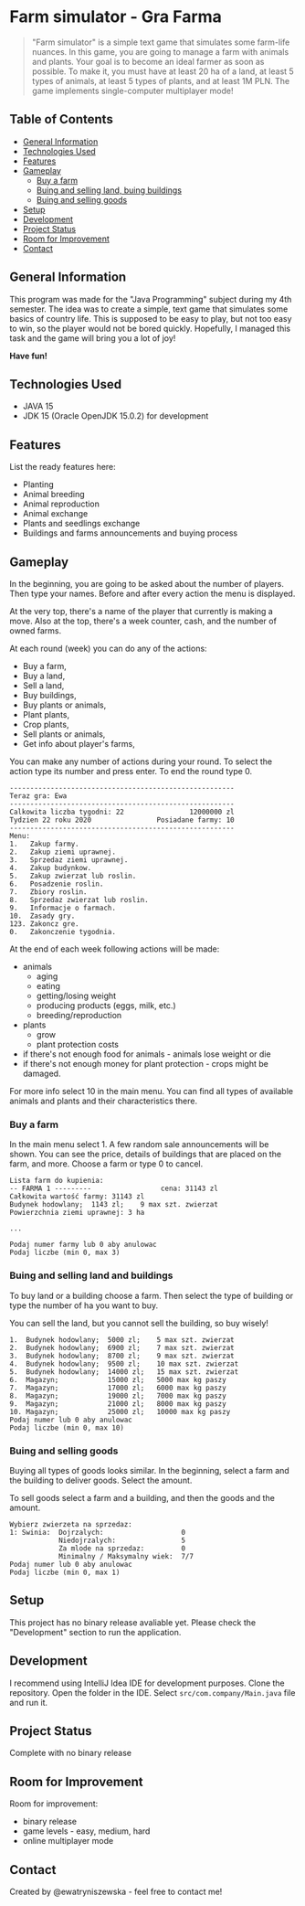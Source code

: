 # Farm simulator - Gra Farma
> "Farm simulator" is a simple text game that simulates some farm-life nuances.
> In this game, you are going to manage a farm with animals and plants. Your goal is
> to become an ideal farmer as soon as possible. To make it, you must have
> at least 20 ha of a land, at least 5 types of animals, at least 5 types of plants,
> and at least 1M PLN. The game implements single-computer multiplayer mode!

## Table of Contents

* [General Information](#general-information)
* [Technologies Used](#technologies-used)
* [Features](#features)
* [Gameplay](#gameplay)
  - [Buy a farm](#buy-a-farm)
  - [Buing and selling land, buing buildings](#buing-and-selling-land-and-buildings)
  - [Buing and selling goods](#buing-and-selling-goods)
* [Setup](#setup)
* [Development](#development)
* [Project Status](#project-status)
* [Room for Improvement](#room-for-improvement)
* [Contact](#contact)


## General Information
This program was made for the "Java Programming" subject during my 4th semester.
The idea was to create a simple, text game that simulates some basics of country
life. This is supposed to be easy to play, but not too easy to win, so the player
would not be bored quickly. Hopefully, I managed this task and the game will bring
you a lot of joy!

**Have fun!**


## Technologies Used
- JAVA 15
- JDK 15 (Oracle OpenJDK 15.0.2) for development


## Features
List the ready features here:
* Planting
* Animal breeding
* Animal reproduction
* Animal exchange
* Plants and seedlings exchange
* Buildings and farms announcements and buying process


## Gameplay
In the beginning, you are going to be asked about the number of players. Then
type your names. Before and after every action the menu is displayed.

At the very top, there's a name of the player that currently is making a move.
Also at the top, there's a week counter, cash, and the number of owned farms.

At each round (week) you can do any of the actions:
* Buy a farm,
* Buy a land,
* Sell a land,
* Buy buildings,
* Buy plants or animals,
* Plant plants,
* Crop plants,
* Sell plants or animals,
* Get info about player's farms,

You can make any number of actions during your round. To select the action type
its number and press enter.
To end the round type 0.

```
-------------------------------------------------------
Teraz gra: Ewa
-------------------------------------------------------
Calkowita liczba tygodni: 22                12000000 zl
Tydzien 22 roku 2020                Posiadane farmy: 10
-------------------------------------------------------
Menu:
1.   Zakup farmy.
2.   Zakup ziemi uprawnej.
3.   Sprzedaz ziemi uprawnej.
4.   Zakup budynkow.
5.   Zakup zwierzat lub roslin.
6.   Posadzenie roslin.
7.   Zbiory roslin.
8.   Sprzedaz zwierzat lub roslin.
9.   Informacje o farmach.
10.  Zasady gry.
123. Zakoncz gre.
0.   Zakonczenie tygodnia.
```

At the end of each week following actions will be made:
* animals
  - aging
  - eating
  - getting/losing weight
  - producing products (eggs, milk, etc.)
  - breeding/reproduction
* plants
  - grow
  - plant protection costs
* if there's not enough food for animals - animals lose weight or die
* if there's not enough money for plant protection - crops might be damaged.

For more info select 10 in the main menu. You can find all types of available
animals and plants and their characteristics there.


### Buy a farm
In the main menu select 1. A few random sale announcements will be shown.
You can see the price, details of buildings that are placed on the farm,
and more. Choose a farm or type 0 to cancel.

```
Lista farm do kupienia: 
-- FARMA 1 ---------				 cena: 31143 zl
Całkowita wartość farmy: 31143 zl 
Budynek hodowlany;	1143 zl;	9 max szt. zwierzat
Powierzchnia ziemi uprawnej: 3 ha

...

Podaj numer farmy lub 0 aby anulowac
Podaj liczbe (min 0, max 3)
```

### Buing and selling land and buildings
To buy land or a building choose a farm. Then select the type of building or
type the number of ha you want to buy.

You can sell the land, but you cannot sell the building, so buy wisely!

```
1.	Budynek hodowlany;  5000 zl;	5 max szt. zwierzat
2.	Budynek hodowlany;  6900 zl;	7 max szt. zwierzat
3.	Budynek hodowlany;  8700 zl;	9 max szt. zwierzat
4.	Budynek hodowlany;  9500 zl;	10 max szt. zwierzat
5.	Budynek hodowlany;  14000 zl;	15 max szt. zwierzat
6.	Magazyn;            15000 zl;	5000 max kg paszy
7.	Magazyn;            17000 zl;	6000 max kg paszy
8.	Magazyn;            19000 zl;	7000 max kg paszy
9.	Magazyn;            21000 zl;	8000 max kg paszy
10.	Magazyn;            25000 zl;	10000 max kg paszy
Podaj numer lub 0 aby anulowac
Podaj liczbe (min 0, max 10)
```

### Buing and selling goods
Buying all types of goods looks similar. In the beginning, select a farm and
the building to deliver goods. Select the amount.

To sell goods select a farm and a building, and then the goods and the amount.

```
Wybierz zwierzeta na sprzedaz:
1: Swinia:  Dojrzalych:                   0
            Niedojrzalych:                5
            Za mlode na sprzedaz:         0
            Minimalny / Maksymalny wiek:  7/7
Podaj numer lub 0 aby anulowac
Podaj liczbe (min 0, max 1)
```


## Setup
This project has no binary release avaliable yet.
Please check the "Development" section to run the application.


## Development
I recommend using IntelliJ Idea IDE for development purposes.
Clone the repository. Open the folder in the IDE. Select `src/com.company/Main.java`
file and run it.


## Project Status
Complete with no binary release


## Room for Improvement

Room for improvement:
* binary release
* game levels - easy, medium, hard
* online multiplayer mode


## Contact
Created by @ewatryniszewska - feel free to contact me!
